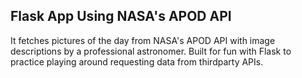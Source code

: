 ## Flask App Using NASA's APOD API

It fetches pictures of the day from NASA's APOD API with image descriptions by a professional astronomer. Built for fun with Flask to practice playing around requesting data from thirdparty APIs.

